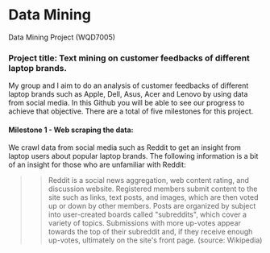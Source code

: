 # Data Mining
Data Mining Project (WQD7005)

### Project title: Text mining on customer feedbacks of different laptop brands.

My group and I aim to do an analysis of customer feedbacks of different laptop brands such as Apple, Dell, Asus, Acer and Lenovo by using data from social media. In this Github you will be able to see our progress to achieve that objective. There are a total of five milestones for this project.

#### Milestone 1 - Web scraping the data:

We crawl data from social media such as Reddit to get an insight from laptop users about popular laptop brands. The following information is a bit of an insight for those who are unfamiliar with Reddit:
>> Reddit is a social news aggregation, web content rating, and discussion website. Registered members submit content to the site such as links, text posts, and images, which are then voted up or down by other members. Posts are organized by subject into user-created boards called "subreddits", which cover a variety of topics. Submissions with more up-votes appear towards the top of their subreddit and, if they receive enough up-votes, ultimately on the site's front page. (source: Wikipedia)
